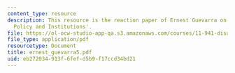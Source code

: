 ```yaml
---
content_type: resource
description: This resource is the reaction paper of Ernest Guevarra on the topic 'Disaster
  Policy and Institutions'.
file: https://ol-ocw-studio-app-qa.s3.amazonaws.com/courses/11-941-disaster-vulnerability-and-resilience-spring-2005/eb272034913f6fefd5b9f17ccd34bd21_ernest_guevarra5.pdf
file_type: application/pdf
resourcetype: Document
title: ernest_guevarra5.pdf
uid: eb272034-913f-6fef-d5b9-f17ccd34bd21
---
```


